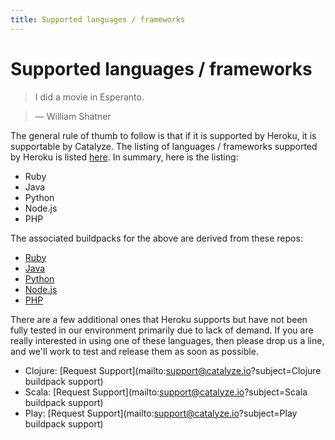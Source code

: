 ```yaml
---
title: Supported languages / frameworks
---
```


# Supported languages / frameworks

> I did a movie in Esperanto.

> — William Shatner

The general rule of thumb to follow is that if it is supported by Heroku, it is supportable by Catalyze. The listing of languages / frameworks supported by Heroku is listed [here](https://devcenter.heroku.com/categories/language-support). In summary, here is the listing:
- Ruby
- Java
- Python
- Node.js
- PHP

The associated buildpacks for the above are derived from these repos:

- [Ruby](https://github.com/heroku/heroku-buildpack-ruby.git)
- [Java](https://github.com/heroku/heroku-buildpack-java.git)
- [Python](https://github.com/heroku/heroku-buildpack-python.git)
- [Node.js](https://github.com/heroku/heroku-buildpack-nodejs.git)
- [PHP](https://github.com/CHH/heroku-buildpack-php.git)

There are a few additional ones that Heroku supports but have not been fully tested in our environment primarily due to lack of demand. If you are really interested in using one of these languages, then please drop us a line, and we'll work to test and release them as soon as possible.
- Clojure: [Request Support](mailto:support@catalyze.io?subject=Clojure buildpack support)
- Scala: [Request Support](mailto:support@catalyze.io?subject=Scala buildpack support)
- Play: [Request Support](mailto:support@catalyze.io?subject=Play buildpack support)


